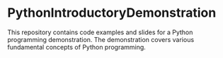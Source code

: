 # PythonIntroductoryDemonstration
This repository contains code examples and slides for a Python programming demonstration. The demonstration covers various fundamental concepts of Python programming.
